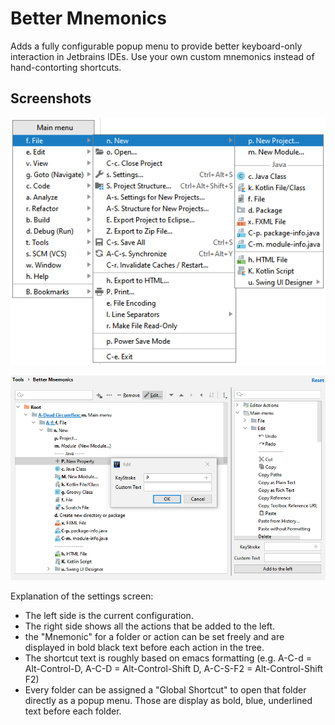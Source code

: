 # Better Mnemonics
Adds a fully configurable popup menu to provide better keyboard-only interaction in Jetbrains IDEs. Use your own custom mnemonics instead of hand-contorting shortcuts.

## Screenshots

![Open Popup Example](./doc/open_popup.png "Open Popup Example")

![Settings](./doc/settings.png "Settings")

Explanation of the settings screen:
* The left side is the current configuration.
* The right side shows all the actions that be added to the left.
* the "Mnemonic" for a folder or action can be set freely and are displayed in bold black text before each action in the tree.
* The shortcut text is roughly based on emacs formatting (e.g. A-C-d = Alt-Control-D, A-C-D = Alt-Control-Shift D, A-C-S-F2 = Alt-Control-Shift F2)
* Every folder can be assigned a "Global Shortcut" to open that folder directly as a popup menu. Those are display as bold, blue, underlined text before each folder.